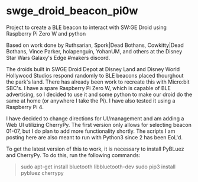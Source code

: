 # swge_droid_beacon_pi0w
Project to create a BLE beacon to interact with SW:GE Droid using Raspberry Pi Zero W and python

Based on work done by Ruthsarian, Spork|Dead Bothans, Cowkitty|Dead Bothans, Vince Parker, holapenguin, YohanUM, and others at the Disney Star Wars Galaxy's Edge #makers discord.

The droids built in SWGE Droid Depot at Disney Land and Disney World Hollywood Studios respond randomly to BLE beacons placed thourghout the park's land.
There has already been work to recreate this with Micro:bit SBC's. I have a spare Raspberry Pi Zero W, which is capable of BLE advertising, so I decided to use it and some python to make our droid do the same at home (or anywhere I take the Pi). I have also tested it using a Raspberry Pi 4.

I have decided to change directions for UI/management and am adding a Web UI utilizing CherryPy. The first version only allows for selecting beacon 01-07, but I do plan to add more functionality shortly. The scripts I am posting here are also meant to run with Python3 since 2 has been EoL'd. 

To get the latest version of this to work, it is necessary to install PyBLuez and CherryPy. To do this, run the following commands:

  > sudo apt-get install bluetooth libbluetooth-dev
  > sudo pip3 install pybluez cherrypy

